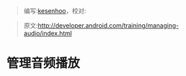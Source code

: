 > 编写:[kesenhoo](https://github.com/kesenhoo)，校对:

> 原文:<http://developer.android.com/training/managing-audio/index.html>

# 管理音频播放
